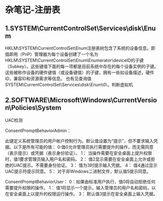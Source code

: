 # 杂笔记-注册表

## 1.SYSTEM\CurrentControlSet\Services\disk\Enum
HKLM\SYSTEM\CurrentControlSet\Enum注册表树包含了系统的设备信息。即插即用（PnP）管理器为每个设备创建了一个名为HKLM\SYSTEM\CurrentControlSet\Enum\Enumerator\deviceID的子键（Subkey）。这些键值下面的每一项都是目前系统中存在的每个设备实例的子键。这些被称作设备的硬件键值（或设备键值）的子键，拥有一些如设备描述，硬件ID，兼容ID和资源需求等信息。
也有见查询值SYSTEM\CurrentControlSet\Services\disk\Enum\0\，判断虚拟机

## 2.SOFTWARE\Microsoft\Windows\CurrentVersion\Policies\System
UAC检测

ConsentPromptBehaviorAdmin：

此键定义系统管理员的用户帐户控制行为。默认值设置为“提示”，但不要求输入凭据。以下是所有可能的值：
0:值0允许管理员执行需要提升的操作，而无需同意（表示提示）或凭据（表示身份验证）。
1： 当操作需要在安全桌面上提升权限时，值1要求管理员输入用户名和密码。
2： 值2显示需要在安全桌面上允许或拒绝的UAC提示。不需要身份验证。
3： 值为3时提示输入凭据。
4： 值4通过显示UAC提示符提示同意。
5： 对于非Windows二进制文件，默认值5提示同意。

ConsentPromptBehaviorUser：
0：如果由标准用户执行，值0将自动拒绝任何需要提升权限的操作。
1： 值1将显示一个提示，输入管理员的用户名和密码，以在安全桌面上以提升的权限运行操作。
3： 默认值3提示在安全桌面上输入凭据。